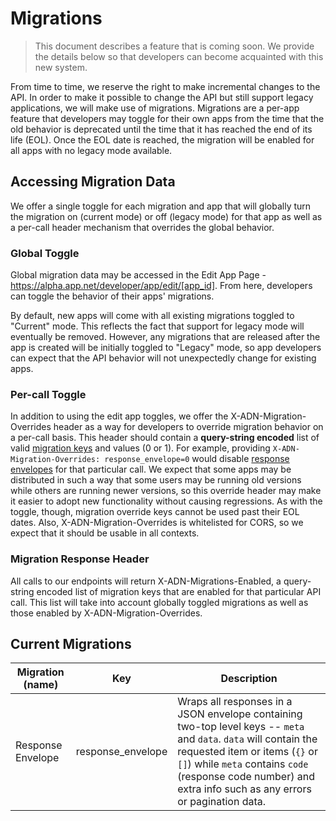 # Migrations

> This document describes a feature that is coming soon. We provide the details below so that developers can become acquainted with this new system.

From time to time, we reserve the right to make incremental changes to the API. In order to make it possible to change the API but still support legacy applications, we will make use of migrations. Migrations are a per-app feature that developers may toggle for their own apps from the time that the old behavior is deprecated until the time that it has reached the end of its life (EOL). Once the EOL date is reached, the migration will be enabled for all apps with no legacy mode available.

## Accessing Migration Data

We offer a single toggle for each migration and app that will globally turn the migration on (current mode) or off (legacy mode) for that app as well as a per-call header mechanism that overrides the global behavior.

### Global Toggle

Global migration data may be accessed in the Edit App Page - https://alpha.app.net/developer/app/edit/[app_id]. From here, developers can toggle the behavior of their apps' migrations.

By default, new apps will come with all existing migrations toggled to "Current" mode. This reflects the fact that support for legacy mode will eventually be removed. However, any migrations that are released after the app is created will be initially toggled to "Legacy" mode, so app developers can expect that the API behavior will not unexpectedly change for existing apps.

### Per-call Toggle
In addition to using the edit app toggles, we offer the X-ADN-Migration-Overrides header as a way for developers to override migration behavior on a per-call basis. This header should contain a **query-string encoded** list of valid [migration keys](#current-migrations) and values (0 or 1). For example, providing
`X-ADN-Migration-Overrides: response_envelope=0`
would disable [response envelopes](#current-migrations) for that particular call. We expect that some apps may be distributed in such a way that some users may be running old versions while others are running newer versions, so this override header may make it easier to adopt new functionality without causing regressions. As with the toggle, though, migration override keys cannot be used past their EOL dates. Also, X-ADN-Migration-Overrides is whitelisted for CORS, so we expect that it should be usable in all contexts.

### Migration Response Header
All calls to our endpoints will return X-ADN-Migrations-Enabled, a query-string encoded list of migration keys that are enabled for that particular API call. This list will take into account globally toggled migrations as well as those enabled by X-ADN-Migration-Overrides.

## Current Migrations

<table>
    <thead>
        <tr>
            <th>Migration (name)</th>
            <th>Key</th>
            <th>Description</th>
        </tr>
    </thead>
    <tbody>
        <tr>
            <td>Response Envelope</td>
            <td>response_envelope</td>
            <td>Wraps all responses in a JSON envelope containing two-top level keys -- <code>meta</code> and <code>data</code>. <code>data</code> will contain the requested item or items (<code>{}</code> or <code>[]</code>) while <code>meta</code> contains <code>code</code> (response code number) and extra info such as any errors or pagination data.</td>
        </tr>
    </tbody>
</table>
